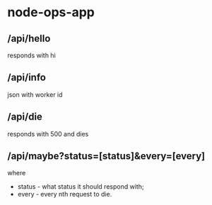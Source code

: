 # node-ops-app

## /api/hello
responds with hi

## /api/info
json with worker id

## /api/die
responds with 500 and dies

## /api/maybe?status=[status]&every=[every]

where
 - status - what status it should respond with;
 - every - every nth request to die.


